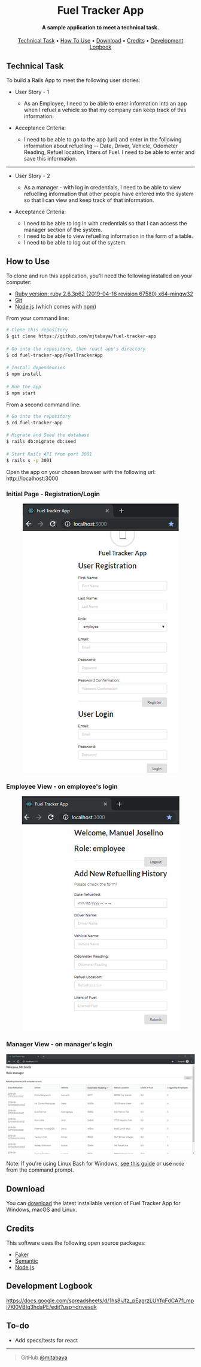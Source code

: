 <h1 align="center">
  Fuel Tracker App
</h1>

<h4 align="center">A sample application to meet a technical task.</h4>

<p align="center">
  <a href="#technical-task">Technical Task</a> •
  <a href="#how-to-use">How To Use</a> •
  <a href="#download">Download</a> •
  <a href="#credits">Credits</a> •
  <a href="#development-logbook">Development Logbook</a>
</p>

## Technical Task

To build a Rails App to meet the following user stories:

* User Story - 1
  * As an Employee, I need to be able to enter information into an app when I refuel a vehicle so that my company can keep track of this information.

* Acceptance Criteria:
  * I need to be able to go to the app (url) and enter in the following information about refuelling -- Date, Driver, Vehicle, Odometer Reading, Refuel location, litters of Fuel. I need to be able to enter and save this information.

---

* User Story - 2
  * As a manager - with log in credentials, I need to be able to view refuelling information that other people have entered into the system so that I can view and keep track of that information.

* Acceptance Criteria:
  * I need to be able to log in with credentials so that I can access the manager section of the system.
  * I need to be able to view refuelling information in the form of a table.
  * I need to be able to log out of the system.

## How to Use

To clone and run this application, you'll need the following installed on your computer:
* [Ruby version: ruby 2.6.3p62 (2019-04-16 revision 67580) x64-mingw32](https://rubyonrails.org/)
* [Git](https://git-scm.com)
* [Node.js](https://nodejs.org/en/download/) (which comes with [npm](http://npmjs.com))

From your command line:

```bash
# Clone this repository
$ git clone https://github.com/mjtabaya/fuel-tracker-app

# Go into the repository, then react app's directory
$ cd fuel-tracker-app/FuelTrackerApp

# Install dependencies
$ npm install

# Run the app
$ npm start
```

From a second command line:

```bash
# Go into the repository
$ cd fuel-tracker-app

# Migrate and Seed the database
$ rails db:migrate db:seed

# Start Rails API from port 3001
$ rails s -p 3001
```

Open the app on your chosen browser with the following url: http://localhost:3000

### Initial Page - Registration/Login
<p align="center">
  <img src="./img/initial-page.PNG" alt="Registration and Login page">
</p>

### Employee View - on employee's login
<p align="center">
  <img src="./img/employee-page.PNG" alt="Employee-only view">
</p>

### Manager View - on manager's login
<p align="center">
  <img src="./img/manager-page.PNG" alt="Manager-only view">
</p>


Note: If you're using Linux Bash for Windows, [see this guide](https://www.howtogeek.com/261575/how-to-run-graphical-linux-desktop-applications-from-windows-10s-bash-shell/) or use `node` from the command prompt.

## Download

You can [download](https://github.com/mjtabaya/fuel-tracker-app/archive/master.zip) the latest installable version of Fuel Tracker App for Windows, macOS and Linux.

## Credits

This software uses the following open source packages:

- [Faker](https://github.com/faker-ruby/)
- [Semantic](https://semantic-ui.com/)
- [Node.js](https://nodejs.org/)

## Development Logbook

https://docs.google.com/spreadsheets/d/1hs8iJfz_pEagrzLUYfqFdCA7fLmpi7Kl0VBIq3hdaPE/edit?usp=drivesdk

## To-do

  * Add specs/tests for react

---

> GitHub [@mjtabaya](https://github.com/mjtabaya)
